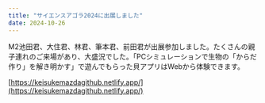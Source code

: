 ```yaml
---
title: "サイエンスアゴラ2024に出展しました"
date: 2024-10-26
---
```


M2池田君、大住君、林君、筆本君、前田君が出展参加しました。たくさんの親子連れのご来場があり、大盛況でした。「PCシミュレーションで生物の「からだ作り」を解き明かす」で遊んでもらった貝アプリはWebから体験できます。

[https://keisukemazdagithub.netlify.app/](https://keisukemazdagithub.netlify.app/)
